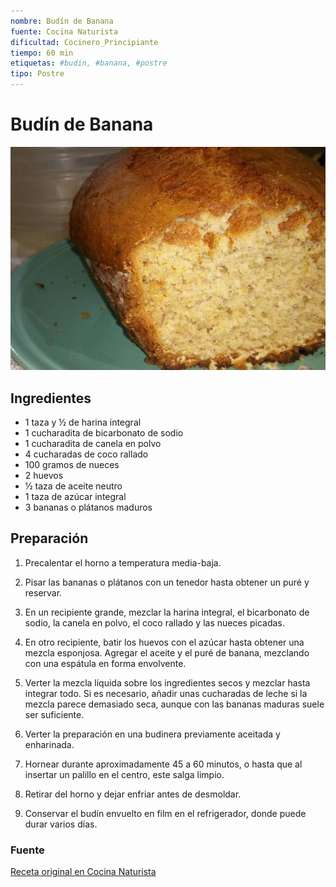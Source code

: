 ```yaml
---
nombre: Budín de Banana
fuente: Cocina Naturista
dificultad: Cocinero_Principiante
tiempo: 60 min
etiquetas: #budin, #banana, #postre
tipo: Postre
---
```


# Budín de Banana

![Imagen de Budín de Banana](img/budin-banana.jpg)

## Ingredientes

- 1 taza y ½ de harina integral
- 1 cucharadita de bicarbonato de sodio
- 1 cucharadita de canela en polvo
- 4 cucharadas de coco rallado
- 100 gramos de nueces
- 2 huevos
- ½ taza de aceite neutro
- 1 taza de azúcar integral
- 3 bananas o plátanos maduros

## Preparación

1. Precalentar el horno a temperatura media-baja.
   
2. Pisar las bananas o plátanos con un tenedor hasta obtener un puré y reservar.

3. En un recipiente grande, mezclar la harina integral, el bicarbonato de sodio, la canela en polvo, el coco rallado y las nueces picadas.

4. En otro recipiente, batir los huevos con el azúcar hasta obtener una mezcla esponjosa. Agregar el aceite y el puré de banana, mezclando con una espátula en forma envolvente.

5. Verter la mezcla líquida sobre los ingredientes secos y mezclar hasta integrar todo. Si es necesario, añadir unas cucharadas de leche si la mezcla parece demasiado seca, aunque con las bananas maduras suele ser suficiente.

6. Verter la preparación en una budinera previamente aceitada y enharinada.

7. Hornear durante aproximadamente 45 a 60 minutos, o hasta que al insertar un palillo en el centro, este salga limpio.

8. Retirar del horno y dejar enfriar antes de desmoldar.

9. Conservar el budín envuelto en film en el refrigerador, donde puede durar varios días.

### Fuente

[Receta original en Cocina Naturista](http://cocinanaturista.blogspot.com.ar/2011/04/budin-de-banana-o-platano.html)
